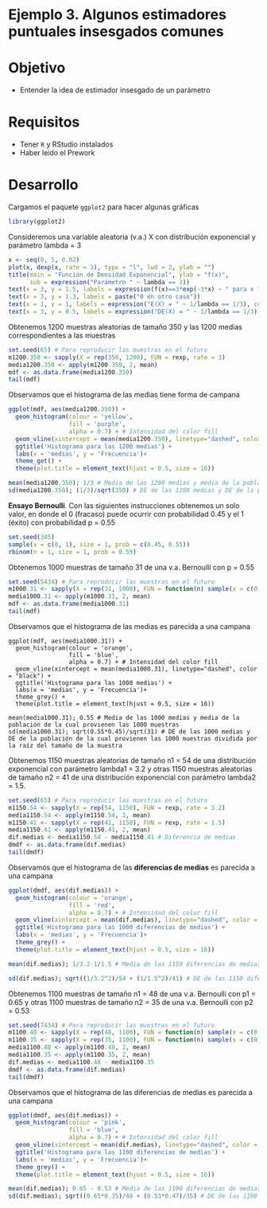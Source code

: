# Ejemplo 3. Algunos estimadores puntuales insesgados comunes

# Objetivo

- Entender la idea de estimador insesgado de un parámetro

# Requisitos

- Tener `R` y RStudio instalados
- Haber leido el Prework

# Desarrollo

Cargamos el paquete `ggplot2` para hacer algunas gráficas

```R
library(ggplot2)
```

Consideremos una variable aleatoria (v.a.) X con distribución exponencial y parámetro lambda = 3

```R
x <- seq(0, 5, 0.02)
plot(x, dexp(x, rate = 3), type = "l", lwd = 2, ylab = "")
title(main = "Función de Densidad Exponencial", ylab = "f(x)",
      sub = expression("Parámetro " ~ lambda == 3))
text(x = 3, y = 1.5, labels = expression(f(x)==3*exp(-3*x) ~ " para x "  >= 0))
text(x = 3, y = 1.3, labels = paste("0 en otro caso"))
text(x = 1, y = 1, labels = expression("E(X) = " ~ 1/lambda == 1/3), col = 2)
text(x = 3, y = 0.5, labels = expression("DE(X) = " ~ 1/lambda == 1/3), col = 4)
```

Obtenemos 1200 muestras aleatorias de tamaño 350 y las 1200 medias correspondientes a las muestras

```R
set.seed(65) # Para reproducir las muestras en el futuro
m1200.350 <- sapply(X = rep(350, 1200), FUN = rexp, rate = 3)
media1200.350 <- apply(m1200.350, 2, mean)
mdf <- as.data.frame(media1200.350)
tail(mdf)
```

Observamos que el histograma de las medias tiene forma de campana

```R
ggplot(mdf, aes(media1200.350)) + 
  geom_histogram(colour = 'yellow', 
                 fill = 'purple',
                 alpha = 0.7) + # Intensidad del color fill
  geom_vline(xintercept = mean(media1200.350), linetype="dashed", color = "black") + 
  ggtitle('Histograma para las 1200 medias') + 
  labs(x = 'medias', y = 'Frecuencia')+
  theme_get() +
  theme(plot.title = element_text(hjust = 0.5, size = 16)) 
```

```R
mean(media1200.350); 1/3 # Media de las 1200 medias y media de la población de la cual provienen las 1200 muestras
sd(media1200.350); (1/3)/sqrt(350) # DE de las 1200 medias y DE de la población de la cual provienen las 1200 muestras dividida por la raíz del tamaño de las muestras
```

**Ensayo Bernoulli**. Con las siguientes instrucciones obtenemos un solo valor, en donde el 0 (fracaso) puede ocurrir con probabilidad 0.45 y el 1 (éxito) con probabilidad p = 0.55

```R
set.seed(345)
sample(x = c(0, 1), size = 1, prob = c(0.45, 0.55))
rbinom(n = 1, size = 1, prob = 0.55)
```

Obtenemos 1000 muestras de tamaño 31 de una v.a. Bernoulli con p = 0.55

```R
set.seed(5434) # Para reproducir las muestras en el futuro
m1000.31 <- sapply(X = rep(31, 1000), FUN = function(n) sample(x = c(0, 1), size = n, replace = TRUE, prob = c(0.45, 0.55)))
media1000.31 <- apply(m1000.31, 2, mean)
mdf <- as.data.frame(media1000.31)
tail(mdf)
```

Observamos que el histograma de las medias es parecida a una campana

```{r, echo = FALSE}
ggplot(mdf, aes(media1000.31)) + 
  geom_histogram(colour = 'orange', 
                 fill = 'blue',
                 alpha = 0.7) + # Intensidad del color fill
  geom_vline(xintercept = mean(media1000.31), linetype="dashed", color = "black") + 
  ggtitle('Histograma para las 1000 medias') + 
  labs(x = 'medias', y = 'Frecuencia')+
  theme_grey() +
  theme(plot.title = element_text(hjust = 0.5, size = 16)) 
```

```{r}
mean(media1000.31); 0.55 # Media de las 1000 medias y media de la población de la cual provienen las 1000 muestras
sd(media1000.31); sqrt(0.55*0.45)/sqrt(31) # DE de las 1000 medias y DE de la población de la cual provienen las 1000 muestras dividida por la raíz del tamaño de la muestra
```

Obtenemos 1150 muestras aleatorias de tamaño n1 = 54 de una distribución exponencial con parámetro lambda1 = 3.2 y
otras 1150 muestras aleatorias de tamaño n2 = 41 de una distribución exponencial con  parámetro lambda2 = 1.5.

```R
set.seed(65) # Para reproducir las muestras en el futuro
m1150.54 <- sapply(X = rep(54, 1150), FUN = rexp, rate = 3.2)
media1150.54 <- apply(m1150.54, 2, mean)
m1150.41 <- sapply(X = rep(41, 1150), FUN = rexp, rate = 1.5)
media1150.41 <- apply(m1150.41, 2, mean)
dif.medias <- media1150.54 - media1150.41 # Diferencia de medias
dmdf <- as.data.frame(dif.medias)
tail(dmdf)
```

Observamos que el histograma de las **diferencias de medias** es parecida a una campana

```R
ggplot(dmdf, aes(dif.medias)) + 
  geom_histogram(colour = 'orange', 
                 fill = 'red',
                 alpha = 0.7) + # Intensidad del color fill
  geom_vline(xintercept = mean(dif.medias), linetype="dashed", color = "black") + 
  ggtitle('Histograma para las 1000 diferencias de medias') + 
  labs(x = 'medias', y = 'Frecuencia')+
  theme_grey() +
  theme(plot.title = element_text(hjust = 0.5, size = 16)) 
```

```R
mean(dif.medias); 1/3.2-1/1.5 # Media de las 1150 diferencias de medias y diferencia de medias de las poblaciones de las cuales provienen las 11500 muestras

sd(dif.medias); sqrt((1/3.2^2)/54 + (1/1.5^2)/41) # DE de las 1150 diferencias de medias y DE dada en literatura
```

Obtenemos 1100 muestras de tamaño n1 = 48 de una v.a. Bernoulli con p1 = 0.65 y otras 1100 muestras de tamaño n2 = 35 de una v.a. Bernoulli con p2 = 0.53

```R
set.seed(7434) # Para reproducir las muestras en el futuro
m1100.48 <- sapply(X = rep(48, 1100), FUN = function(n) sample(x = c(0, 1), size = n, replace = TRUE, prob = c(0.35, 0.65)))
m1100.35 <- sapply(X = rep(35, 1100), FUN = function(n) sample(x = c(0, 1), size = n, replace = TRUE, prob = c(0.47, 0.53)))
media1100.48 <- apply(m1100.48, 2, mean)
media1100.35 <- apply(m1100.35, 2, mean)
dif.medias <- media1100.48 - media1100.35
dmdf <- as.data.frame(dif.medias)
tail(dmdf)
```

Observamos que el histograma de las diferencias de medias es parecida a una campana

```R
ggplot(dmdf, aes(dif.medias)) + 
  geom_histogram(colour = 'pink', 
                 fill = 'blue',
                 alpha = 0.7) + # Intensidad del color fill
  geom_vline(xintercept = mean(dif.medias), linetype="dashed", color = "black") + 
  ggtitle('Histograma para las 1100 diferencias de medias') + 
  labs(x = 'medias', y = 'Frecuencia')+
  theme_grey() +
  theme(plot.title = element_text(hjust = 0.5, size = 16)) 
```

```R
mean(dif.medias); 0.65 - 0.53 # Media de las 1100 diferencias de medias y diferencia de medias de las poblaciones de las cuales provienen las muestras
sd(dif.medias); sqrt((0.65*0.35)/48 + (0.53*0.47)/35) # DE de las 1100 diferencias de medias y DE dada en literatura
```
